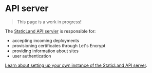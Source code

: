 # API server

> This page is a work in progress!

The [StaticLand API servier](https://github.com/staticland/staticland-api) is responsible for:

- accepting incoming deployments
- provisioning certificates through Let's Encrypt
- providing information about sites
- user authentication

[Learn about setting up your own instance of the StaticLand API server](https://github.com/staticland/staticland-api).
